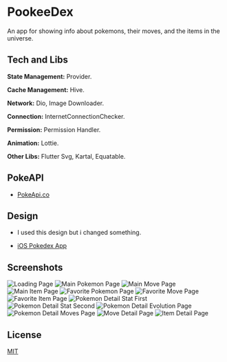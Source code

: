 # PookeeDex

An app for showing info about pokemons, their moves, and the items in the universe.

## Tech and Libs

**State Management:** Provider.

**Cache Management:** Hive.

**Network:** Dio, Image Downloader.

**Connection:** InternetConnectionChecker.

**Permission:** Permission Handler.

**Animation:** Lottie.

**Other Libs:** Flutter Svg, Kartal, Equatable.

## PokeAPI

- [PokeApi.co](https://pokeapi.co/)

## Design

- I used this design but i changed something.

- [iOS Pokedex App](https://www.uplabs.com/posts/ios-pokedex-app)

## Screenshots

![Loading Page](https://github.com/Prometheum01/pookeedex/blob/master/screenshots/loading.png)
![Main Pokemon Page](https://github.com/Prometheum01/pookeedex/blob/master/screenshots/main_page_pokemon.png)
![Main Move Page](https://github.com/Prometheum01/pookeedex/blob/master/screenshots/main_page_moves.png)
![Main Item Page](https://github.com/Prometheum01/pookeedex/blob/master/screenshots/main_page_items.png)
![Favorite Pokemon Page](https://github.com/Prometheum01/pookeedex/blob/master/screenshots/favorite_pokemon.png)
![Favorite Move Page](https://github.com/Prometheum01/pookeedex/blob/master/screenshots/favorite_moves.png)
![Favorite Item Page](https://github.com/Prometheum01/pookeedex/blob/master/screenshots/favorite_items.png)
![Pokemon Detail Stat First](https://github.com/Prometheum01/pookeedex/blob/master/screenshots/pokemon_detail_stat_first.png)
![Pokemon Detail Stat Second](https://github.com/Prometheum01/pookeedex/blob/master/screenshots/pokemon_detail_stat_second.png)
![Pokemon Detail Evolution Page](https://github.com/Prometheum01/pookeedex/blob/master/screenshots/pokemon_detail_evolution.png)
![Pokemon Detail Moves Page](https://github.com/Prometheum01/pookeedex/blob/master/screenshots/pokemon_detail_moves.png)
![Move Detail Page](https://github.com/Prometheum01/pookeedex/blob/master/screenshots/move_detail.png)
![Item Detail Page](https://github.com/Prometheum01/pookeedex/blob/master/screenshots/item_detail.png)

## License
[MIT](https://choosealicense.com/licenses/mit/)


